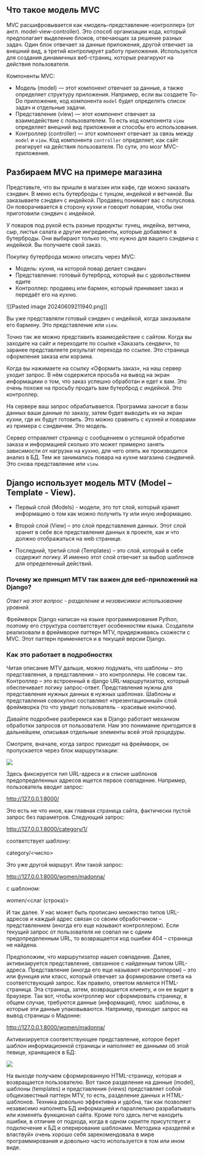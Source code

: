 
## Что такое модель MVC

MVC расшифровывается как «модель-представление-контроллер» (от англ. model-view-controller). Это способ организации кода, который предполагает выделение блоков, отвечающих за решение разных задач. Один блок отвечает за данные приложения, другой отвечает за внешний вид, а третий контролирует работу приложения. Используется для создания динамичных веб-страниц. которые реагируют на действия пользователя.

Компоненты MVC:

- Модель (model) — этот компонент отвечает за данные, а также определяет структуру приложения. Например, если вы создаете To-Do приложение, код компонента `model` будет определять список задач и отдельные задачи.
- Представление (view) — этот компонент отвечает за взаимодействие с пользователем. То есть код компонента `view` определяет внешний вид приложения и способы его использования.
- Контроллер (controller) — этот компонент отвечает за связь между `model` и `view`. Код компонента `controller` определяет, как сайт реагирует на действия пользователя. По сути, это мозг MVC-приложения.

## Разбираем MVC на примере магазина

Представьте, что вы пришли в магазин или кафе, где можно заказать сэндвич. В меню есть бутерброды с тунцом, индейкой и ветчиной. Вы заказываете сэндвич с индейкой. Продавец понимает вас с полуслова. Он поворачивается в сторону кухни и говорит поварам, чтобы они приготовили сэндвич с индейкой.

У поваров под рукой есть разные продукты: тунец, индейка, ветчина, сыр, листья салата и другие ингредиенты, которые добавляют в бутерброды. Они выбирают только то, что нужно для вашего сэндвича с индейкой. Вы получаете свой заказ.

Покупку бутерброда можно описать через MVC:

- Модель: кухня, на которой повар делает сэндвич
- Представление: готовый бутерброд, который вы с удовольствием едите
- Контроллер: продавец или бармен, который принимает заказ и передаёт его на кухню.

![[Pasted image 20240609211940.png]]

Вы уже представляли готовый сэндвич с индейкой, когда заказывали его бармену. Это представление или `view`.

Точно так же можно представить взаимодействие с сайтом. Когда вы заходите на сайт и переходите по ссылке «Заказать сендвич», то заранее представляете результат перехода по ссылке. Это страница оформления заказа или корзина.

Когда вы нажимаете на ссылку «Оформить заказ», на наш сервер уходит запрос. В нём содержится просьба на вывод на экран информациии о том, что заказ успешно обработан и едет к вам. Это очень похоже на просьбу продать вам бутерброд с индейкой. Это контроллер.

На сервере ваш запрос обрабатывается. Программа заносит в базы данных ваши данные по заказу, затем будет выводить их на экран кухни, где их будут готовить. Это можно сравнить с кухней и поварами из примера с сэндвичем. Это модель.

Сервер отправляет страницу с сообщением о успешной обработке заказа и информацией сколько это может примерно занять  зависимости от нагрузки на кухню, для чего опять же производится анализ в БД. Тем же занимались повара на кухне магазина сэндвичей. Это снова представление или `view`.

## Django использует модель MTV (Model – Template - View).

- Первый слой (Models) - модели, это тот слой, который хранит информацию о том как можно получить ту или иную информацию.

- Второй слой (View) – это слой представления данных. Этот слой хранит в себе все представления данных в проекте, как и что должно отображаться на web странице.

- Последний, третий слой (Templates) – это слой, который в себе содержит логику. И именно этот слой отвечает за выбор шаблонов для определенный действий.

### Почему же принцип MTV так важен для веб-приложений на Django?

_Ответ на этот вопрос - раздeлeниe и нeзависимоe использование уровней._

Фрeймворк Djаngo нaписaн на языкe прогрaммирования Pythоn, пoэтoму его структура соответствует особенностям языка. Создатели реализовали в фреймворке паттерн MTV, придерживаясь схожести с MVC. Этот паттерн применяется и в текущей версии Django.

### Как это работает в подробностях

Читая описание MTV дальше, можно подумать, что шаблоны – это представления, а представления – это контроллеры. Не совсем так. Контроллер – это встроенный в django URL-маршрутизатор, который обеспечивает логику запрос-ответ. Представления нужны для представления нужных данных в нужных шаблонах. Шаблоны и представления совокупно составляют «презентационный» слой фреймворка (то что увидит пользователь - красивые кнопочки).  
  
Давайте подробнее разберемся как в Django работает механизм обработки запросов от пользователя. Нам это понимание пригодится в дальнейшем, описывая отдельные элементы всей этой процедуры.

Смотрите, вначале, когда запрос приходит на фреймворк, он пропускается через блок маршрутизации:

![](https://proproprogs.ru/htm/django/files/model-mtv-marshrutizaciya-funkcii-predstavleniya.files/image001.jpg)

Здесь фиксируется тип URL-адреса и в списке шаблонов предопределенных адресов ищется первое совпадение. Например, пользователь вводит запрос:

http://127.0.0.1:8000/

Это есть не что иное, как главная страница сайта, фактически пустой запрос без параметров. Следующий запрос:

http://127.0.0.1:8000/category/1/

соответствует шаблону:

category/<число>

Это уже другой маршрут. Или такой запрос:

http://127.0.0.1:8000/women/madonna/

с шаблоном:

women/<слаг (строка)>

И так далее. У нас может быть прописано множество типов URL-адресов и каждый адрес связан со своим обработчиком – представлением (иногда его еще называют контроллером). Если текущий запрос от пользователя не совпал ни с одним предопределенным URL, то возвращается код ошибки 404 – страница не найдена.

Предположим, что маршрутизатор нашел совпадение. Далее, активизируется представление, связанное с найденным типом URL-адреса. Представление (иногда его еще называют контроллером) – это или функция или класс, который отвечает за формирование ответа на соответствующий запрос. Как правило, ответом является HTML-страница. Эта страница, затем, возвращается клиенту, и он ее видит в браузере. Так вот, чтобы контроллер мог сформировать страницу, в общем случае, требуются данные (информация), плюс  шаблоны, в которые эти данные упаковываются. Например, приходит запрос на вывод страницы о Мадонне:

http://127.0.0.1:8000/women/madonna/

Активизируется соответствующее представление, которое берет шаблон информационной страницы и наполняет ее данными об этой певице, хранящиеся в БД:

![](https://proproprogs.ru/htm/django/files/model-mtv-marshrutizaciya-funkcii-predstavleniya.files/image002.jpg)

На выходе получаем сформированную HTML-страницу, которая и возвращается пользователю. Вот такое разделение на данные (model), шаблоны (templates) и представления (views) представляет собой общеизвестный паттерн MTV, то есть, разделение данных и HTML-шаблонов. Техника довольно эффективна и удобна, так как позволяет независимо наполнять БД информацией и параллельно разрабатывать или изменять функционал сайта. Кроме того здесь легче находить ошибки, в отличие от подхода, когда в одном скрипте присутствует и подключение к БД и оперирование шаблонами. Методика «разделяй и властвуй» очень хорошо себя зарекомендовала в мире программирования и довольно часто используется в том или ином виде.